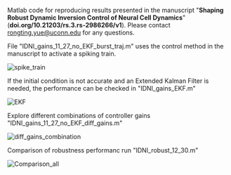 Matlab code for reproducing results presented in the manuscript "**Shaping Robust Dynamic Inversion Control of Neural Cell Dynamics**" (**doi.org/10.21203/rs.3.rs-2986266/v1**). Please contact rongting.yue@uconn.edu for any questions.


File "IDNI_gains_11_27_no_EKF_burst_traj.m" uses the control method in the manuscript to activate a spiking train.

![spike_train](https://github.com/yuerongting/Neuron-Control/assets/42655883/b7719528-5694-4380-9b96-c63cc6998713)


If the initial condition is not accurate and an Extended Kalman Filter is needed, the performance can be checked in "IDNI_gains_EKF.m"

![EKF](https://github.com/yuerongting/Neuron-Control/assets/42655883/bf62c683-8d64-4e46-ad86-de306e4c306d)

Explore different combinations of controller gains "IDNI_gains_11_27_no_EKF_diff_gains.m"

![diff_gains_combination](https://github.com/yuerongting/Neuron-Control/assets/42655883/8a4e69cf-80a9-46f8-9d29-bc72f013c9da)

Comparison of robustness performanc run "IDNI_robust_12_30.m"

![Comparison_all](https://github.com/yuerongting/Neuron-Control/assets/42655883/fa19fdd4-bdd8-43ae-9a1e-501c540b896f)
